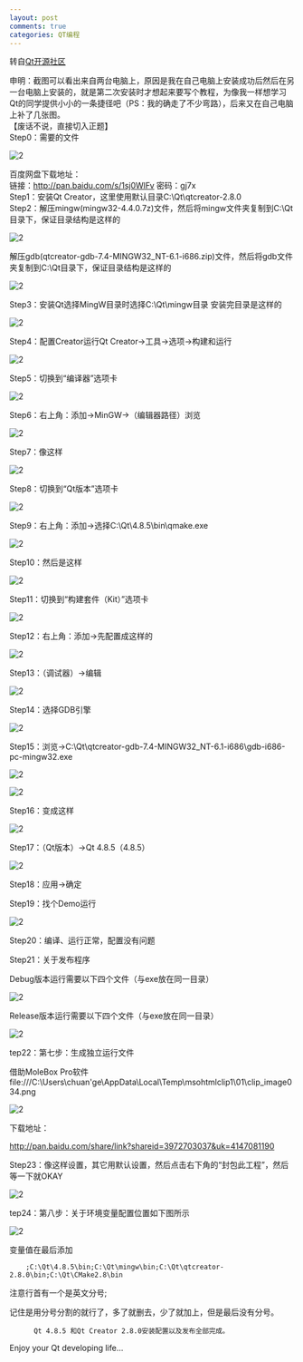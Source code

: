 ```yaml
---
layout: post
comments: true
categories: QT编程
---
```


转自[Qt开源社区](http://bbs.qter.org/forum.php?mod=viewthread&tid=557&extra=)

申明：截图可以看出来自两台电脑上，原因是我在自己电脑上安装成功后然后在另一台电脑上安装的，就是第二次安装时才想起来要写个教程，为像我一样想学习Qt的同学提供小小的一条捷径吧（PS：我的确走了不少弯路），后来又在自己电脑上补了几张图。  
【废话不说，直接切入正题】  
Step0：需要的文件  

![2](http://images.qter.org/forum/201504/14/141040jefb5znfzgzz5saj.jpg)

百度网盘下载地址：  
链接：http://pan.baidu.com/s/1sj0WlFv 密码：gj7x  
Step1：安装Qt Creator，这里使用默认目录C:\Qt\qtcreator-2.8.0  
Step2：解压mingw(mingw32-4.4.0.7z)文件，然后将mingw文件夹复制到C:\Qt目录下，保证目录结构是这样的

![2](http://images.qter.org/forum/201308/25/124108yatwwrwttzytqtma.png)

解压gdb(qtcreator-gdb-7.4-MINGW32_NT-6.1-i686.zip)文件，然后将gdb文件夹复制到C:\Qt目录下，保证目录结构是这样的

![2](http://images.qter.org/forum/201504/14/141347dezps4ctpwpplpvb.jpg)

Step3：安装Qt选择MingW目录时选择C:\Qt\mingw目录
安装完目录是这样的  

![2](http://images.qter.org/forum/201308/25/124130h6dmi6mfiriygf6g.png)

Step4：配置Creator运行Qt Creator→工具→选项→构建和运行

![2](http://images.qter.org/forum/201308/25/124147lsdm3xo560pghvrm.png)

Step5：切换到“编译器”选项卡

![2](http://images.qter.org/forum/201308/25/124210dzhtj8pmwbl48y2v.png)

Step6：右上角：添加→MinGW→（编辑器路径）浏览

![2](http://images.qter.org/forum/201308/25/124231kjj7008z5573d2aj.png)

Step7：像这样

![2](http://images.qter.org/forum/201308/25/124242i4jj40kj03d047rq.png)

Step8：切换到“Qt版本”选项卡

![2](http://images.qter.org/forum/201308/25/124256xpv0tpw0x6cgg1pj.png)

Step9：右上角：添加→选择C:\Qt\4.8.5\bin\qmake.exe

![2](http://images.qter.org/forum/201308/25/124319mlxnfq5qxvvi0lbx.png)

Step10：然后是这样

![2](http://images.qter.org/forum/201308/25/124341mwazb7aoaf3b4sos.png)

Step11：切换到“构建套件（Kit）”选项卡

![2](http://images.qter.org/forum/201308/25/124357b7hmfix23bp3hihl.png)

Step12：右上角：添加→先配置成这样的

![2](http://images.qter.org/forum/201308/25/124415tszgcc0s0s0qd02t.png)

Step13：（调试器）→编辑

![2](http://images.qter.org/forum/201308/25/125233l8z39t8jhizj8sj8.png)

Step14：选择GDB引擎

![2](http://images.qter.org/forum/201308/25/124437n90x7bz21k700ooz.png)

Step15：浏览→C:\Qt\qtcreator-gdb-7.4-MINGW32_NT-6.1-i686\gdb-i686-pc-mingw32.exe

![2](http://images.qter.org/forum/201504/14/141537wu9dg008o94uyyqd.jpg)

![2](http://images.qter.org/forum/201504/14/141617cqmh6qm1vuw3o3vq.jpg)

Step16：变成这样

![2](http://images.qter.org/forum/201504/14/141752nzm30fed38yeywjf.jpg)

Step17：（Qt版本）→Qt 4.8.5（4.8.5）

![2](http://images.qter.org/forum/201308/25/124535d7zq6lrr7el7yj07.png)

Step18：应用→确定

Step19：找个Demo运行

![2](http://images.qter.org/forum/201308/25/124552d1bj0qz0xqqt20ay.png)

Step20：编译、运行正常，配置没有问题

Step21：关于发布程序

Debug版本运行需要以下四个文件（与exe放在同一目录）

![2](http://images.qter.org/forum/201308/25/124621afhhp6ufvuatff2u.png)

Release版本运行需要以下四个文件（与exe放在同一目录）

![2](http://images.qter.org/forum/201308/25/124639u7aj4oixzdinz7rj.png)

tep22：第七步：生成独立运行文件

借助MoleBox Pro软件file:///C:\Users\chuan'ge\AppData\Local\Temp\msohtmlclip1\01\clip_image034.png

![2](http://images.qter.org/forum/201308/25/124655lpmvknmgn48hht9p.png)

下载地址：

http://pan.baidu.com/share/link?shareid=3972703037&uk=4147081190

Step23：像这样设置，其它用默认设置，然后点击右下角的“封包此工程”，然后等一下就OKAY

![2](http://images.qter.org/forum/201308/25/124732cr763g35a6nbgrac.png)

tep24：第八步：关于环境变量配置位置如下图所示

![2](http://images.qter.org/forum/201308/25/124744o9e9q8cieny17991.png)

变量值在最后添加

        ;C:\Qt\4.8.5\bin;C:\Qt\mingw\bin;C:\Qt\qtcreator-2.8.0\bin;C:\Qt\CMake2.8\bin

注意行首有一个是英文分号;

记住是用分号分割的就行了，多了就删去，少了就加上，但是最后没有分号。

          Qt 4.8.5 和Qt Creator 2.8.0安装配置以及发布全部完成。

Enjoy your Qt developing life…
